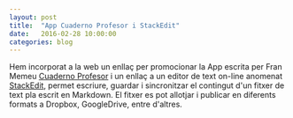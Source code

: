 ```yaml
---
layout: post
title:  "App Cuaderno Profesor i StackEdit"
date:   2016-02-28 10:00:00
categories: blog
---
```


Hem incorporat a la web un enllaç per promocionar la App escrita per Fran Memeu [Cuaderno Profesor] i un enllaç a un editor de text on-line anomenat [StackEdit], permet escriure, guardar i sincronitzar el contingut d'un fitxer de text pla escrit en Markdown. El fitxer es pot allotjar i publicar en diferents formats a Dropbox, GoogleDrive, entre d'altres.

[Cuaderno Profesor]:	https://play.google.com/store/apps/details?id=com.apolosoft.cuadernoprofesor
[StackEdit]:		https://stackedit.io/


